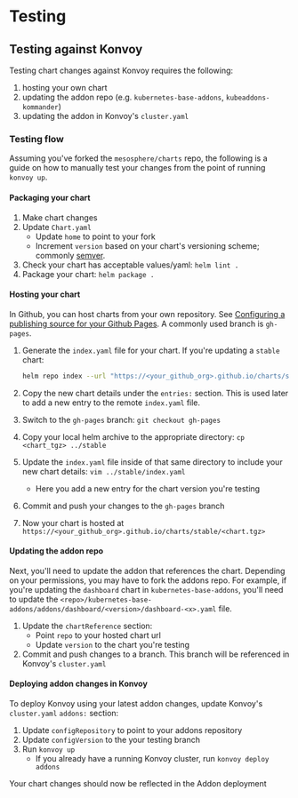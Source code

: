 # Testing

## Testing against Konvoy

Testing chart changes against Konvoy requires the following:

  1. hosting your own chart
  1. updating the addon repo (e.g. `kubernetes-base-addons`, `kubeaddons-kommander`)
  1. updating the addon in Konvoy's `cluster.yaml`

### Testing flow

Assuming you've forked the `mesosphere/charts` repo, the following is a guide
on how to manually test your changes from the point of running `konvoy up`.

#### Packaging your chart

  1. Make chart changes
  1. Update `Chart.yaml`
      - Update `home` to point to your fork
      - Increment `version` based on your chart's versioning scheme; commonly [semver](https://semver.org/#semantic-versioning-specification-semver).
  1. Check your chart has acceptable values/yaml: `helm lint .`
  1. Package your chart: `helm package .`

#### Hosting your chart

In Github, you can host charts from your own repository.
 See [Configuring a publishing source for your Github
 Pages](https://help.github.com/en/github/working-with-github-pages/configuring-a-publishing-source-for-your-github-pages-site).
 A commonly used branch is `gh-pages`.

  1. Generate the `index.yaml` file for your chart. If you're updating a
    `stable` chart:

      ```sh
      helm repo index --url "https://<your_github_org>.github.io/charts/stable ."
      ```

  1. Copy the new chart details under the `entries:` section.
   This is used later to add a new entry to the remote `index.yaml` file.
  1. Switch to the `gh-pages` branch: `git checkout gh-pages`
  1. Copy your local helm archive to the appropriate directory: `cp <chart_tgz> ../stable`
  1. Update the `index.yaml` file inside of that same directory to include your
    new chart details: `vim ../stable/index.yaml`
      - Here you add a new entry for the chart version you're testing
  1. Commit and push your changes to the `gh-pages` branch
  1. Now your chart is hosted at `https://<your_github_org>.github.io/charts/stable/<chart.tgz>`

#### Updating the addon repo

Next, you'll need to update the addon that references the chart. Depending on
 your permissions, you may have to fork the addons repo. For example, if you're
 updating the `dashboard` chart in `kubernetes-base-addons`, you'll need to
 update the `<repo>/kubernetes-base-addons/addons/dashboard/<version>/dashboard-<x>.yaml`
 file.

  1. Update the `chartReference` section:
      - Point `repo` to your hosted chart url
      - Update `version` to the chart you're testing
  1. Commit and push changes to a branch. This branch will be referenced in
   Konvoy's `cluster.yaml`

#### Deploying addon changes in Konvoy

To deploy Konvoy using your latest addon changes, update Konvoy's
 `cluster.yaml` `addons:` section:

  1. Update `configRepository` to point to your addons repository
  1. Update `configVersion` to the your testing branch
  1. Run `konvoy up`
      - If you already have a running Konvoy cluster, run `konvoy deploy addons`

Your chart changes should now be reflected in the Addon deployment
